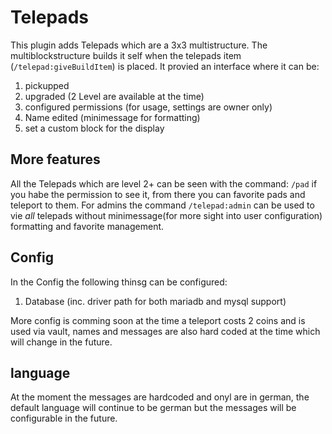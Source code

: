 
# Telepads

This plugin adds Telepads which are a 3x3 multistructure. The multiblockstructure builds it self when the telepads item (`/telepad:giveBuildItem`) is placed.
It provied an interface where it can be:
1. pickupped
2. upgraded (2 Level are available at the time)
3. configured permissions (for usage, settings are owner only)
4. Name edited (minimessage for formatting)
5. set a custom block for the display

## More features

All the Telepads which are level 2+ can be seen with the command: `/pad` if you habe the permission to see it, from there you can favorite pads and teleport to them.
For admins the command `/telepad:admin` can be used to vie *all* telepads without minimessage(for more sight into user configuration) formatting and favorite management.

## Config

In the Config the following thinsg can be configured:
1. Database (inc. driver path for both mariadb and mysql support)

More config is comming soon at the time a teleport costs 2 coins and is used via vault, names and messages are also hard coded at the time which will change in the future.

## language 

At the moment the messages are hardcoded and onyl are in german, the default language will continue to be german but the messages will be configurable in the future.
